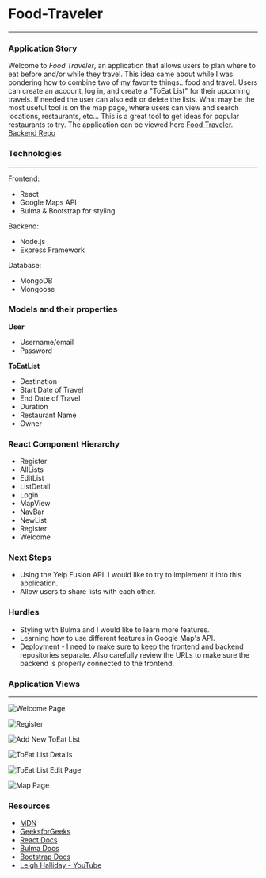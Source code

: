 # Food-Traveler
----------------

### Application Story
 Welcome to _Food Traveler_, an application that allows users to plan where to eat before and/or while they travel.  This idea came about while I was pondering how to combine two of my favorite things...food and travel.  Users can create an account, log in, and create a "ToEat List" for their upcoming travels.  If needed the user can also edit or delete the lists.  What may be the most useful tool is on the map page, where users can view and search locations, restaurants, etc...  This is a great tool to get ideas for popular restaurants to try.  The application can be viewed here [Food Traveler](https://foodtraveler.herokuapp.com/mapview).
 [Backend Repo](https://github.com/mattgholden/Food-Traveler-Backend)

### Technologies
-----------------
Frontend: 
- React
- Google Maps API
- Bulma & Bootstrap for styling

Backend: 
- Node.js
- Express Framework

Database: 
- MongoDB
- Mongoose

### Models and their properties
**User**
- Username/email
- Password

**ToEatList**
- Destination
- Start Date of Travel
- End Date of Travel
- Duration
- Restaurant Name
- Owner

### React Component Hierarchy

- Register
- AllLists
- EditList
- ListDetail
- Login
- MapView
- NavBar
- NewList
- Register
- Welcome

### Next Steps
- Using the Yelp Fusion API.  I would like to try to implement it into this application.
- Allow users to share lists with each other.

### Hurdles
- Styling with Bulma and I would like to learn more features.
- Learning how to use different features in Google Map's API.
- Deployment - I need to make sure to keep the frontend and backend repositories separate.  Also carefully review the URLs to make sure the backend is properly connected to the frontend.



### Application Views
----------------------

![Welcome Page](https://user-images.githubusercontent.com/91032366/161655944-2e6824b1-2aab-4012-8a7f-23adf651a755.png)

![Register](https://user-images.githubusercontent.com/91032366/161656187-03ceb4d7-5625-413c-8ce3-576b37e05278.png)

![Add New ToEat List](https://user-images.githubusercontent.com/91032366/161656288-0b64c268-6165-4778-817b-56565204eb22.png)

![ToEat List Details](https://user-images.githubusercontent.com/91032366/161656462-9199171f-7a7f-406a-8a51-a1bd8a0c59e4.png)

![ToEat List Edit Page](https://user-images.githubusercontent.com/91032366/161656539-191f9899-ae6e-4537-857d-6e97e123dfd2.png)

![Map Page](https://user-images.githubusercontent.com/91032366/161656120-b0bd8095-c7f6-4fd8-8f18-b155c97df7ef.png)



### Resources
- [MDN](https://developer.mozilla.org/en-US/)
- [GeeksforGeeks](https://www.geeksforgeeks.org/)
- [React Docs](https://reactjs.org/)
- [Bulma Docs](https://bulma.io/)
- [Bootstrap Docs](https://react-bootstrap.github.io/)
- [Leigh Halliday - YouTube](https://www.youtube.com/)

